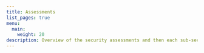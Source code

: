 ```yaml
---
title: Assessments
list_pages: true
menu:
  main:
    weight: 20
description: Overview of the security assessments and then each sub-section can be a project we've reviewed.
---
```


